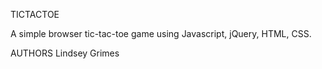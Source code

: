 TICTACTOE

A simple browser tic-tac-toe game using Javascript, jQuery, HTML, CSS.

AUTHORS
Lindsey Grimes
